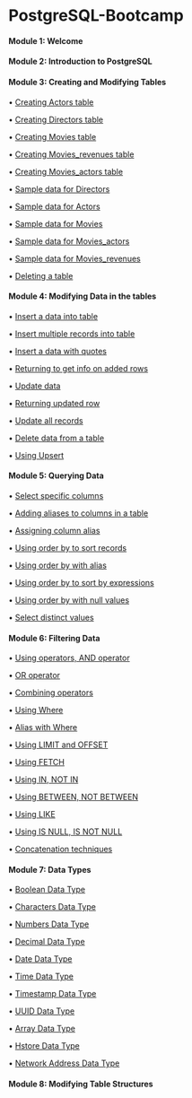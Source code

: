 # PostgreSQL-Bootcamp

#### Module 1: Welcome

#### Module 2: Introduction to PostgreSQL

#### Module 3: Creating and Modifying Tables

• [Creating Actors table](https://github.com/defnebusecelik/PostgreSQL-Bootcamp/blob/main/Module%203/creating_actors_table.sql)

• [Creating Directors table](https://github.com/defnebusecelik/PostgreSQL-Bootcamp/blob/main/Module%203/creating_directors_table.sql)

• [Creating Movies table](https://github.com/defnebusecelik/PostgreSQL-Bootcamp/blob/main/Module%203/creating_movies_table.sql)

• [Creating Movies_revenues table](https://github.com/defnebusecelik/PostgreSQL-Bootcamp/blob/main/Module%203/creating_movies_revenues_table.sql)

• [Creating Movies_actors table](https://github.com/defnebusecelik/PostgreSQL-Bootcamp/blob/main/Module%203/creating_movies_actors_table.sql)

• [Sample data for Directors](https://github.com/defnebusecelik/PostgreSQL-Bootcamp/blob/main/Module%203/directors.sql)

• [Sample data for Actors](https://github.com/defnebusecelik/PostgreSQL-Bootcamp/blob/main/Module%203/actors.sql)

• [Sample data for Movies](https://github.com/defnebusecelik/PostgreSQL-Bootcamp/blob/main/Module%203/movies.sql)

• [Sample data for Movies_actors](https://github.com/defnebusecelik/PostgreSQL-Bootcamp/blob/main/Module%203/movies_actors.sql)

• [Sample data for Movies_revenues](https://github.com/defnebusecelik/PostgreSQL-Bootcamp/blob/main/Module%203/movies_revenues.sql)

• [Deleting a table](https://github.com/defnebusecelik/PostgreSQL-Bootcamp/blob/main/Module%203/delete_table.sql)

#### Module 4: Modifying Data in the tables

• [Insert a data into table](https://github.com/defnebusecelik/PostgreSQL-Bootcamp/blob/main/Module%204/insert_a_data_into_table.sql)

• [Insert multiple records into table](https://github.com/defnebusecelik/PostgreSQL-Bootcamp/blob/main/Module%204/insert_multiple_records.sql)

• [Insert a data with quotes](https://github.com/defnebusecelik/PostgreSQL-Bootcamp/blob/main/Module%204/insert_data_quotes.sql)

• [Returning to get info on added rows](https://github.com/defnebusecelik/PostgreSQL-Bootcamp/blob/main/Module%204/returning_info.sql) 

• [Update data](https://github.com/defnebusecelik/PostgreSQL-Bootcamp/blob/main/Module%204/update_data.sql)

• [Returning updated row](https://github.com/defnebusecelik/PostgreSQL-Bootcamp/blob/main/Module%204/returning_updated.sql)

• [Update all records](https://github.com/defnebusecelik/PostgreSQL-Bootcamp/blob/main/Module%204/update_all.sql)

• [Delete data from a table](https://github.com/defnebusecelik/PostgreSQL-Bootcamp/blob/main/Module%204/delete_records.sql)

• [Using Upsert](https://github.com/defnebusecelik/PostgreSQL-Bootcamp/blob/main/Module%204/using_upsert.sql)

#### Module 5: Querying Data

• [Select specific columns](https://github.com/defnebusecelik/PostgreSQL-Bootcamp/blob/main/Module%205/select_specific_columns.sql)

• [Adding aliases to columns in a table](https://github.com/defnebusecelik/PostgreSQL-Bootcamp/blob/main/Module%205/adding_alias.sql)

• [Assigning column alias](https://github.com/defnebusecelik/PostgreSQL-Bootcamp/blob/main/Module%205/column_alias.sql)

• [Using order by to sort records](https://github.com/defnebusecelik/PostgreSQL-Bootcamp/blob/main/Module%205/order_by_to_sort.sql)

• [Using order by with alias](https://github.com/defnebusecelik/PostgreSQL-Bootcamp/blob/main/Module%205/order_by_with_alias.sql)

• [Using order by to sort by expressions](https://github.com/defnebusecelik/PostgreSQL-Bootcamp/blob/main/Module%205/oder_by_with_expressions_columns.sql)

• [Using order by with null values](https://github.com/defnebusecelik/PostgreSQL-Bootcamp/blob/main/Module%205/order_by_with_null.sql)

• [Select distinct values](https://github.com/defnebusecelik/PostgreSQL-Bootcamp/blob/main/Module%205/distinct_values.sql)

#### Module 6: Filtering Data

• [Using operators, AND operator](https://github.com/defnebusecelik/PostgreSQL-Bootcamp/blob/main/Module%206/using_operators.sql)

• [OR operator](https://github.com/defnebusecelik/PostgreSQL-Bootcamp/blob/main/Module%206/or_operator.sql)

• [Combining operators](https://github.com/defnebusecelik/PostgreSQL-Bootcamp/blob/main/Module%206/combining_operators.sql)

• [Using Where](https://github.com/defnebusecelik/PostgreSQL-Bootcamp/blob/main/Module%206/using_where.sql)

• [Alias with Where](https://github.com/defnebusecelik/PostgreSQL-Bootcamp/blob/main/Module%206/alias_with_where.sql)

• [Using LIMIT and OFFSET](https://github.com/defnebusecelik/PostgreSQL-Bootcamp/blob/main/Module%206/using_limit.sql)

• [Using FETCH](https://github.com/defnebusecelik/PostgreSQL-Bootcamp/blob/main/Module%206/using_fetch.sql)

• [Using IN, NOT IN](https://github.com/defnebusecelik/PostgreSQL-Bootcamp/blob/main/Module%206/using%20in.sql)

• [Using BETWEEN, NOT BETWEEN](https://github.com/defnebusecelik/PostgreSQL-Bootcamp/blob/main/Module%206/using%20between.sql)

• [Using LIKE](https://github.com/defnebusecelik/PostgreSQL-Bootcamp/blob/main/Module%206/using%20like.sql)

• [Using IS NULL, IS NOT NULL](https://github.com/defnebusecelik/PostgreSQL-Bootcamp/blob/main/Module%206/using%20is%20null.sql)

• [Concatenation techniques](https://github.com/defnebusecelik/PostgreSQL-Bootcamp/blob/main/Module%206/concatenate.sql)

#### Module 7: Data Types

• [Boolean Data Type](https://github.com/defnebusecelik/PostgreSQL-Bootcamp/blob/main/Module%207/boolean%20data%20type.sql)

• [Characters Data Type](https://github.com/defnebusecelik/PostgreSQL-Bootcamp/blob/main/Module%207/characters%20data%20type.sql)

• [Numbers Data Type](https://github.com/defnebusecelik/PostgreSQL-Bootcamp/blob/main/Module%207/numeric%20data%20type.sql)

• [Decimal Data Type](https://github.com/defnebusecelik/PostgreSQL-Bootcamp/blob/main/Module%207/decimal%20data%20dytpe.sql)

• [Date Data Type](https://github.com/defnebusecelik/PostgreSQL-Bootcamp/blob/main/Module%207/date%20data%20type.sql)

• [Time Data Type](https://github.com/defnebusecelik/PostgreSQL-Bootcamp/blob/main/Module%207/time%20data%20type.sql)

• [Timestamp Data Type](https://github.com/defnebusecelik/PostgreSQL-Bootcamp/blob/main/Module%207/timestamp%20data%20type.sql)

• [UUID Data Type](https://github.com/defnebusecelik/PostgreSQL-Bootcamp/blob/main/Module%207/uuid%20data%20type.sql)

• [Array Data Type](https://github.com/defnebusecelik/PostgreSQL-Bootcamp/blob/main/Module%207/array%20data%20type.sql)

• [Hstore Data Type](https://github.com/defnebusecelik/PostgreSQL-Bootcamp/blob/main/Module%207/hstore.sql)

• [Network Address Data Type](https://github.com/defnebusecelik/PostgreSQL-Bootcamp/blob/main/Module%207/network.sql)

#### Module 8: Modifying Table Structures


